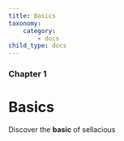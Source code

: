 ```yaml
---
title: Basics
taxonomy:
    category:
        - docs
child_type: docs
---
```


### Chapter 1

# Basics

Discover the **basic** of sellacious 
